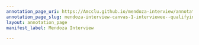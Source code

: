 ```yaml
---
annotation_page_uri: https://Amcclu.github.io/mendoza-interview/annotations/mendoza-interview-canvas-1-interviewee--qualifying--hesitation--.json
annotation_page_slug: mendoza-interview-canvas-1-interviewee--qualifying--hesitation--
layout: annotation_page
manifest_label: Mendoza Interview

---
```

